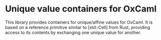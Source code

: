# Unique value containers for OxCaml

This library provides containers for unique/affine values for OxCaml.
It is based on a reference primitive similar to [std::Cell] from Rust,
providing access to its contents by exchanging one unique value for another.
